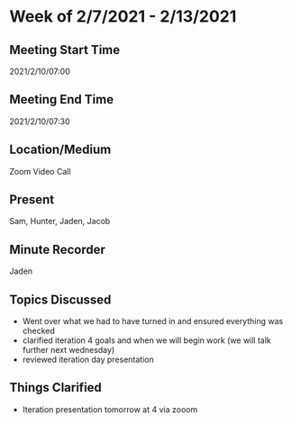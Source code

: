 # Week of 2/7/2021 - 2/13/2021

## Meeting Start Time
2021/2/10/07:00

## Meeting End Time
2021/2/10/07:30

## Location/Medium
Zoom Video Call

## Present
Sam, Hunter, Jaden, Jacob

## Minute Recorder
Jaden


## Topics Discussed
- Went over what we had to have turned in and ensured everything was checked
- clarified iteration 4 goals and when we will begin work (we will talk further next wednesday)
- reviewed iteration day presentation

## Things Clarified
- Iteration presentation tomorrow at 4 via zooom
